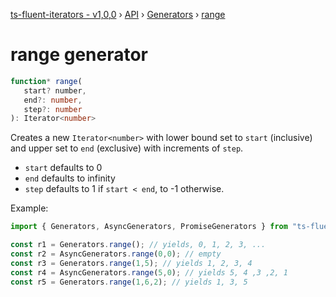 [ts-fluent-iterators - v1,0,0](../../README.md) › [API](../index.md) ›
[Generators](../index.md#generators) › [range](range.md)

# range generator
```typescript
function* range(
   start? number, 
   end?: number, 
   step?: number
): Iterator<number>
```

Creates a new `Iterator<number>` with lower bound set to `start`
(inclusive) and upper set to `end` (exclusive) with increments of `step`.

* `start` defaults to 0
* `end` defaults to infinity
* `step` defaults to 1 if `start < end`, to -1 otherwise.

Example:
```typescript
import { Generators, AsyncGenerators, PromiseGenerators } from "ts-fluent-iterators";

const r1 = Generators.range(); // yields, 0, 1, 2, 3, ...
const r2 = AsyncGenerators.range(0,0); // empty
const r3 = Generators.range(1,5); // yields 1, 2, 3, 4
const r4 = AsyncGenerators.range(5,0); // yields 5, 4 ,3 ,2, 1
const r5 = Generators.range(1,6,2); // yields 1, 3, 5
```

